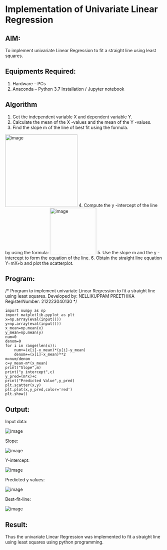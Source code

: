 # Implementation of Univariate Linear Regression
## AIM:
To implement univariate Linear Regression to fit a straight line using least squares.

## Equipments Required:
1. Hardware – PCs
2. Anaconda – Python 3.7 Installation / Jupyter notebook

## Algorithm
1. Get the independent variable X and dependent variable Y.
2. Calculate the mean of the X -values and the mean of the Y -values.
3. Find the slope m of the line of best fit using the formula. 
<img width="231" alt="image" src="https://user-images.githubusercontent.com/93026020/192078527-b3b5ee3e-992f-46c4-865b-3b7ce4ac54ad.png">
4. Compute the y -intercept of the line by using the formula:
<img width="148" alt="image" src="https://user-images.githubusercontent.com/93026020/192078545-79d70b90-7e9d-4b85-9f8b-9d7548a4c5a4.png">
5. Use the slope m and the y -intercept to form the equation of the line.
6. Obtain the straight line equation Y=mX+b and plot the scatterplot.

## Program:

/*
Program to implement univariate Linear Regression to fit a straight line using least squares.
Developed by: NELLIKUPPAM PREETHIKA
RegisterNumber: 212223040130 
*/
```
import numpy as np
import matplotlib.pyplot as plt
x=np.array(eval(input()))
y=np.array(eval(input()))
x_mean=np.mean(x)
y_mean=np.mean(y)
num=0
denom=0
for i in range(len(x)):
    num+=(x[i]-x_mean)*(y[i]-y_mean)
    denom+=(x[i]-x_mean)**2
m=num/denom
c=y_mean-m*(x_mean)
print("Slope",m)
print("y intercept",c)
y_pred=(m*x)+c
print("Predicted Value",y_pred)
plt.scatter(x,y)
plt.plot(x,y_pred,color='red')
plt.show()
```

## Output:
Input data:

![image](https://github.com/preethi2831/Find-the-best-fit-line-using-Least-Squares-Method/assets/155142246/b987f338-b0a0-4daf-8f70-69737c3f88c5)

Slope:

![image](https://github.com/preethi2831/Find-the-best-fit-line-using-Least-Squares-Method/assets/155142246/fedb7250-834a-4174-ac41-70f987cf48fc)

Y-intercept:

![image](https://github.com/preethi2831/Find-the-best-fit-line-using-Least-Squares-Method/assets/155142246/d281dfae-8003-4781-9858-851628eea340)

Predicted y values:

![image](https://github.com/preethi2831/Find-the-best-fit-line-using-Least-Squares-Method/assets/155142246/3c69a50c-3e2e-4973-aa51-f328ffb6ca40)

Best-fit-line:

![image](https://github.com/preethi2831/Find-the-best-fit-line-using-Least-Squares-Method/assets/155142246/1e0b5918-f966-40cf-a491-2d5e89c297b2)

## Result:
Thus the univariate Linear Regression was implemented to fit a straight line using least squares using python programming.
